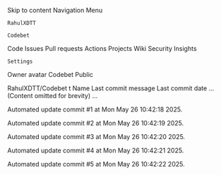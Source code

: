 Skip to content
Navigation Menu

    RahulXDTT

    Codebet

Code
Issues
Pull requests
Actions
Projects
Wiki
Security
Insights

    Settings

Owner avatar
Codebet
Public

RahulXDTT/Codebet
t
Name	Last commit message
	Last commit date
... (Content omitted for brevity) ...


Automated update commit #1 at Mon May 26 10:42:18 2025.

Automated update commit #2 at Mon May 26 10:42:19 2025.

Automated update commit #3 at Mon May 26 10:42:20 2025.

Automated update commit #4 at Mon May 26 10:42:21 2025.

Automated update commit #5 at Mon May 26 10:42:22 2025.